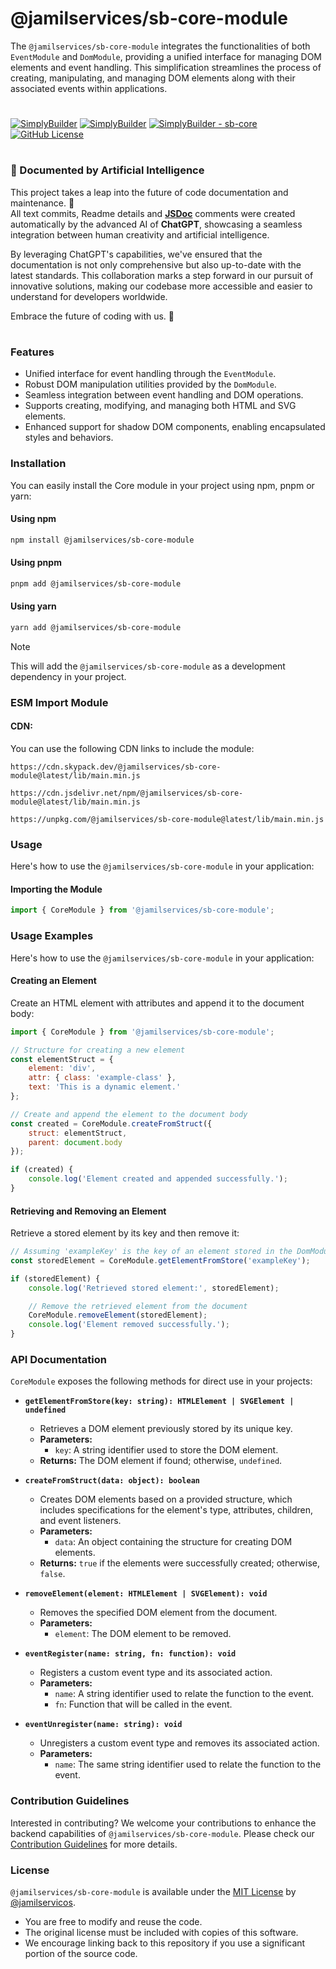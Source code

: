 # @jamilservices/sb-core-module

The `@jamilservices/sb-core-module` integrates the functionalities of both `EventModule` and `DomModule`, providing a unified interface for managing DOM elements and event handling. This simplification streamlines the process of creating, manipulating, and managing DOM elements along with their associated events within applications.
# 
[![SimplyBuilder](https://img.shields.io/badge/Author-Gerv%C3%A1sio_J%C3%BAnior-brightgreen?style=flat-square&color=%23fedcba)](https://github.com/jamilservicos)
[![SimplyBuilder](https://img.shields.io/badge/SimplyBuilder-Module-brightgreen?style=flat-square&label=SimplyBuilder&color=%23fedcba)](https://simplybuilder.github.io)
[![SimplyBuilder - sb-core](https://img.shields.io/static/v1?label=SimplyBuilder&message=sb-core-module&color=blue&logo=github)](https://github.com/SimplyBuilder/sb-core/tree/main/core-module)
[![GitHub License](https://img.shields.io/github/license/SimplyBuilder/sb-core)](https://github.com/SimplyBuilder/sb-core/tree/main/core-module/LICENSE)

#         
### 🤖 Documented by Artificial Intelligence

This project takes a leap into the future of code documentation and maintenance. 🚀            
All text commits, Readme details and **[JSDoc](https://jsdoc.app/)** comments were created automatically by the advanced AI of **ChatGPT**, showcasing a seamless integration between human creativity and artificial intelligence.

By leveraging ChatGPT's capabilities, we've ensured that the documentation is not only comprehensive but also up-to-date with the latest standards. This collaboration marks a step forward in our pursuit of innovative solutions, making our codebase more accessible and easier to understand for developers worldwide.

Embrace the future of coding with us. 🌟

# 
### Features

- Unified interface for event handling through the `EventModule`.
- Robust DOM manipulation utilities provided by the `DomModule`.
- Seamless integration between event handling and DOM operations.
- Supports creating, modifying, and managing both HTML and SVG elements.
- Enhanced support for shadow DOM components, enabling encapsulated styles and behaviors.

### Installation

You can easily install the Core module in your project using npm, pnpm or yarn:

#### Using npm

```bash
npm install @jamilservices/sb-core-module
```

#### Using pnpm

```bash
pnpm add @jamilservices/sb-core-module
```

#### Using yarn

```bash
yarn add @jamilservices/sb-core-module
```         

> [!NOTE]
> This will add the `@jamilservices/sb-core-module` as a development dependency in your project.

### ESM Import Module

#### CDN:
You can use the following CDN links to include the module:
~~~text
https://cdn.skypack.dev/@jamilservices/sb-core-module@latest/lib/main.min.js

https://cdn.jsdelivr.net/npm/@jamilservices/sb-core-module@latest/lib/main.min.js

https://unpkg.com/@jamilservices/sb-core-module@latest/lib/main.min.js
~~~  


### Usage

Here's how to use the `@jamilservices/sb-core-module` in your application:

#### Importing the Module

```javascript
import { CoreModule } from '@jamilservices/sb-core-module';
```

### Usage Examples

Here's how to use the `@jamilservices/sb-core-module` in your application:

#### Creating an Element

Create an HTML element with attributes and append it to the document body:

```javascript
import { CoreModule } from '@jamilservices/sb-core-module';

// Structure for creating a new element
const elementStruct = {
    element: 'div',
    attr: { class: 'example-class' },
    text: 'This is a dynamic element.'
};

// Create and append the element to the document body
const created = CoreModule.createFromStruct({
    struct: elementStruct,
    parent: document.body
});

if (created) {
    console.log('Element created and appended successfully.');
}
```

#### Retrieving and Removing an Element

Retrieve a stored element by its key and then remove it:

```javascript
// Assuming 'exampleKey' is the key of an element stored in the DomModule's store
const storedElement = CoreModule.getElementFromStore('exampleKey');

if (storedElement) {
    console.log('Retrieved stored element:', storedElement);

    // Remove the retrieved element from the document
    CoreModule.removeElement(storedElement);
    console.log('Element removed successfully.');
}
```


### API Documentation

`CoreModule` exposes the following methods for direct use in your projects:

- **`getElementFromStore(key: string): HTMLElement | SVGElement | undefined`**
    - Retrieves a DOM element previously stored by its unique key.
    - **Parameters:**
        - `key`: A string identifier used to store the DOM element.
    - **Returns:** The DOM element if found; otherwise, `undefined`.

- **`createFromStruct(data: object): boolean`**
    - Creates DOM elements based on a provided structure, which includes specifications for the element's type, attributes, children, and event listeners.
    - **Parameters:**
        - `data`: An object containing the structure for creating DOM elements.
    - **Returns:** `true` if the elements were successfully created; otherwise, `false`.

- **`removeElement(element: HTMLElement | SVGElement): void`**
    - Removes the specified DOM element from the document.
    - **Parameters:**
        - `element`: The DOM element to be removed.

- **`eventRegister(name: string, fn: function): void`**
    - Registers a custom event type and its associated action.
    - **Parameters:**
        - `name`: A string identifier used to relate the function to the event.
        - `fn`: Function that will be called in the event.

- **`eventUnregister(name: string): void`**
    - Unregisters a custom event type and removes its associated action.
    - **Parameters:**
        - `name`: The same string identifier used to relate the function to the event.



### Contribution Guidelines

Interested in contributing? We welcome your contributions to enhance the backend capabilities of `@jamilservices/sb-core-module`. Please check our [Contribution Guidelines](https://github.com/SimplyBuilder/sb-core/tree/main/core-module/CONTRIBUTING.md) for more details.

### License

`@jamilservices/sb-core-module` is available under the [MIT License](https://github.com/SimplyBuilder/sb-core/tree/main/core-module/LICENSE) by [@jamilservicos](https://github.com/jamilservicos).

- You are free to modify and reuse the code.
- The original license must be included with copies of this software.
- We encourage linking back to this repository if you use a significant portion of the source code.